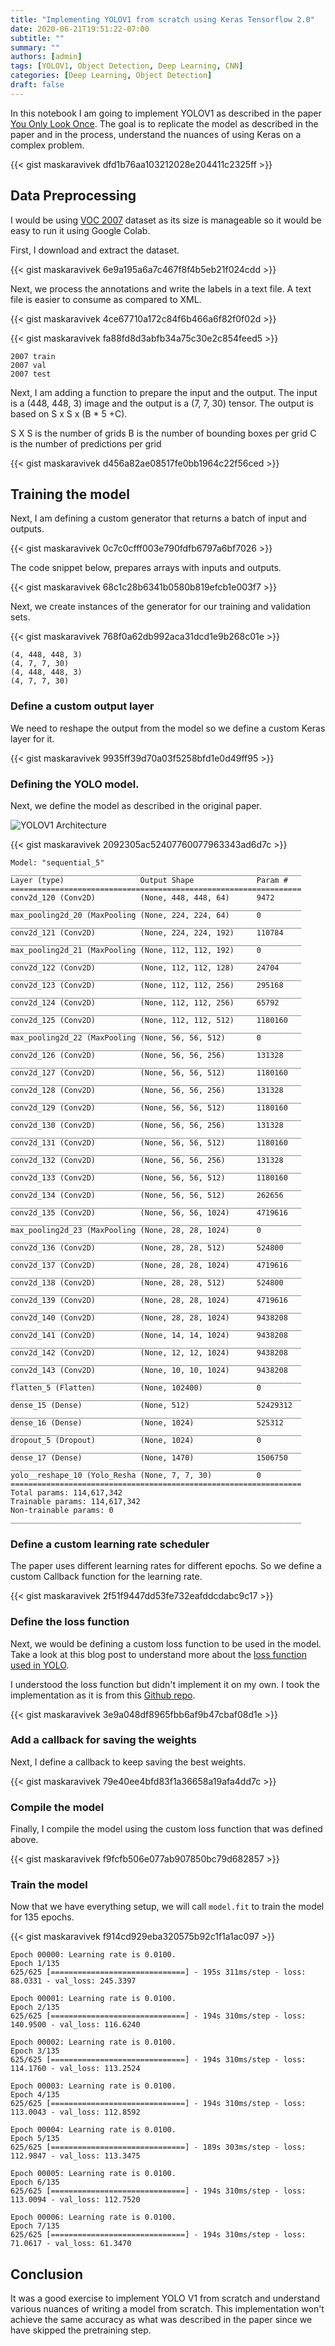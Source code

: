```yaml
---
title: "Implementing YOLOV1 from scratch using Keras Tensorflow 2.0"
date: 2020-06-21T19:51:22-07:00
subtitle: ""
summary: ""
authors: [admin]
tags: [YOLOV1, Object Detection, Deep Learning, CNN]
categories: [Deep Learning, Object Detection]
draft: false
---
```


In this notebook I am going to implement YOLOV1 as described in the paper [You Only Look Once](https://arxiv.org/abs/1506.02640). The goal is to replicate the model as described in the paper and in the process, understand the nuances of using Keras on a complex problem. 



{{< gist maskaravivek dfd1b76aa103212028e204411c2325ff >}}

## Data Preprocessing

I would be using [VOC 2007](http://host.robots.ox.ac.uk/pascal/VOC/voc2007/) dataset as its size is manageable so it would be easy to run it using Google Colab. 

First, I download and extract the dataset. 



{{< gist maskaravivek 6e9a195a6a7c467f8f4b5eb21f024cdd >}}

Next, we process the annotations and write the labels in a text file. A text file is easier to consume as compared to XML. 



{{< gist maskaravivek 4ce67710a172c84f6b466a6f82f0f02d >}}



{{< gist maskaravivek fa88fd8d3abfb34a75c30e2c854feed5 >}}

    2007 train
    2007 val
    2007 test


Next, I am adding a function to prepare the input and the output. The input is a (448, 448, 3) image and the output is a (7, 7, 30) tensor. The output is based on S x S x (B * 5 +C). 

S X S is the number of grids
B is the number of bounding boxes per grid
C is the number of predictions per grid



{{< gist maskaravivek d456a82ae08517fe0bb1964c22f56ced >}}

## Training the model

Next, I am defining a custom generator that returns a batch of input and outputs. 



{{< gist maskaravivek 0c7c0cfff003e790fdfb6797a6bf7026 >}}

The code snippet below, prepares arrays with inputs and outputs. 



{{< gist maskaravivek 68c1c28b6341b0580b819efcb1e003f7 >}}

Next, we create instances of the generator for our training and validation sets. 



{{< gist maskaravivek 768f0a62db992aca31dcd1e9b268c01e >}}

    (4, 448, 448, 3)
    (4, 7, 7, 30)
    (4, 448, 448, 3)
    (4, 7, 7, 30)


### Define a custom output layer

We need to reshape the output from the model so we define a custom Keras layer for it. 



{{< gist maskaravivek 9935ff39d70a03f5258bfd1e0d49ff95 >}}

### Defining the YOLO model. 

Next, we define the model as described in the original paper. 

![YOLOV1 Architecture](../../img/YOLOV1.png)



{{< gist maskaravivek 2092305ac52407760077963343ad6d7c >}}

    Model: "sequential_5"
    _________________________________________________________________
    Layer (type)                 Output Shape              Param #   
    =================================================================
    conv2d_120 (Conv2D)          (None, 448, 448, 64)      9472      
    _________________________________________________________________
    max_pooling2d_20 (MaxPooling (None, 224, 224, 64)      0         
    _________________________________________________________________
    conv2d_121 (Conv2D)          (None, 224, 224, 192)     110784    
    _________________________________________________________________
    max_pooling2d_21 (MaxPooling (None, 112, 112, 192)     0         
    _________________________________________________________________
    conv2d_122 (Conv2D)          (None, 112, 112, 128)     24704     
    _________________________________________________________________
    conv2d_123 (Conv2D)          (None, 112, 112, 256)     295168    
    _________________________________________________________________
    conv2d_124 (Conv2D)          (None, 112, 112, 256)     65792     
    _________________________________________________________________
    conv2d_125 (Conv2D)          (None, 112, 112, 512)     1180160   
    _________________________________________________________________
    max_pooling2d_22 (MaxPooling (None, 56, 56, 512)       0         
    _________________________________________________________________
    conv2d_126 (Conv2D)          (None, 56, 56, 256)       131328    
    _________________________________________________________________
    conv2d_127 (Conv2D)          (None, 56, 56, 512)       1180160   
    _________________________________________________________________
    conv2d_128 (Conv2D)          (None, 56, 56, 256)       131328    
    _________________________________________________________________
    conv2d_129 (Conv2D)          (None, 56, 56, 512)       1180160   
    _________________________________________________________________
    conv2d_130 (Conv2D)          (None, 56, 56, 256)       131328    
    _________________________________________________________________
    conv2d_131 (Conv2D)          (None, 56, 56, 512)       1180160   
    _________________________________________________________________
    conv2d_132 (Conv2D)          (None, 56, 56, 256)       131328    
    _________________________________________________________________
    conv2d_133 (Conv2D)          (None, 56, 56, 512)       1180160   
    _________________________________________________________________
    conv2d_134 (Conv2D)          (None, 56, 56, 512)       262656    
    _________________________________________________________________
    conv2d_135 (Conv2D)          (None, 56, 56, 1024)      4719616   
    _________________________________________________________________
    max_pooling2d_23 (MaxPooling (None, 28, 28, 1024)      0         
    _________________________________________________________________
    conv2d_136 (Conv2D)          (None, 28, 28, 512)       524800    
    _________________________________________________________________
    conv2d_137 (Conv2D)          (None, 28, 28, 1024)      4719616   
    _________________________________________________________________
    conv2d_138 (Conv2D)          (None, 28, 28, 512)       524800    
    _________________________________________________________________
    conv2d_139 (Conv2D)          (None, 28, 28, 1024)      4719616   
    _________________________________________________________________
    conv2d_140 (Conv2D)          (None, 28, 28, 1024)      9438208   
    _________________________________________________________________
    conv2d_141 (Conv2D)          (None, 14, 14, 1024)      9438208   
    _________________________________________________________________
    conv2d_142 (Conv2D)          (None, 12, 12, 1024)      9438208   
    _________________________________________________________________
    conv2d_143 (Conv2D)          (None, 10, 10, 1024)      9438208   
    _________________________________________________________________
    flatten_5 (Flatten)          (None, 102400)            0         
    _________________________________________________________________
    dense_15 (Dense)             (None, 512)               52429312  
    _________________________________________________________________
    dense_16 (Dense)             (None, 1024)              525312    
    _________________________________________________________________
    dropout_5 (Dropout)          (None, 1024)              0         
    _________________________________________________________________
    dense_17 (Dense)             (None, 1470)              1506750   
    _________________________________________________________________
    yolo__reshape_10 (Yolo_Resha (None, 7, 7, 30)          0         
    =================================================================
    Total params: 114,617,342
    Trainable params: 114,617,342
    Non-trainable params: 0
    _________________________________________________________________


### Define a custom learning rate scheduler

The paper uses different learning rates for different epochs. So we define a custom Callback function for the learning rate. 



{{< gist maskaravivek 2f51f9447dd53fe732eafddcdabc9c17 >}}

### Define the loss function

Next, we would be defining a custom loss function to be used in the model. Take a look at this blog post to understand more about the [loss function used in YOLO](https://hackernoon.com/understanding-yolo-f5a74bbc7967). 

I understood the loss function but didn't implement it on my own. I took the implementation as it is from this [Github repo](https://github.com/JY-112553/yolov1-keras-voc).



{{< gist maskaravivek 3e9a048df8965fbb6af9b47cbaf08d1e >}}

### Add a callback for saving the weights

Next, I define a callback to keep saving the best weights. 



{{< gist maskaravivek 79e40ee4bfd83f1a36658a19afa4dd7c >}}

### Compile the model

Finally, I compile the model using the custom loss function that was defined above. 



{{< gist maskaravivek f9fcfb506e077ab907850bc79d682857 >}}

### Train the model

Now that we have everything setup, we will call `model.fit` to train the model for 135 epochs. 



{{< gist maskaravivek f914cd929eba320575b92c1f1a1ac097 >}}

    
    Epoch 00000: Learning rate is 0.0100.
    Epoch 1/135
    625/625 [==============================] - 195s 311ms/step - loss: 88.0331 - val_loss: 245.3397
    
    Epoch 00001: Learning rate is 0.0100.
    Epoch 2/135
    625/625 [==============================] - 194s 310ms/step - loss: 140.9500 - val_loss: 116.6240
    
    Epoch 00002: Learning rate is 0.0100.
    Epoch 3/135
    625/625 [==============================] - 194s 310ms/step - loss: 114.1760 - val_loss: 113.2524
    
    Epoch 00003: Learning rate is 0.0100.
    Epoch 4/135
    625/625 [==============================] - 194s 310ms/step - loss: 113.0043 - val_loss: 112.8592
    
    Epoch 00004: Learning rate is 0.0100.
    Epoch 5/135
    625/625 [==============================] - 189s 303ms/step - loss: 112.9847 - val_loss: 113.3475
    
    Epoch 00005: Learning rate is 0.0100.
    Epoch 6/135
    625/625 [==============================] - 194s 310ms/step - loss: 113.0094 - val_loss: 112.7520
    
    Epoch 00006: Learning rate is 0.0100.
    Epoch 7/135
    625/625 [==============================] - 194s 310ms/step - loss: 71.0617 - val_loss: 61.3470
    

## Conclusion

It was a good exercise to implement YOLO V1 from scratch and understand various nuances of writing a model from scratch. This implementation won't achieve the same accuracy as what was described in the paper since we have skipped the pretraining step. 